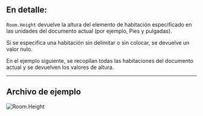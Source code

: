 ## En detalle:
`Room.Height` devuelve la altura del elemento de habitación especificado en las unidades del documento actual (por ejemplo, Pies y pulgadas).

Si se especifica una habitación sin delimitar o sin colocar, se devuelve un valor nulo.

En el ejemplo siguiente, se recopilan todas las habitaciones del documento actual y se devuelven los valores de altura.
___
## Archivo de ejemplo

![Room.Height](./Revit.Elements.Room.Height_img.jpg)
